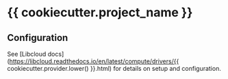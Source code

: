 <!--- 

Generated by sbcloud v{{ cookiecutter.sbcloud_version }}

See https://github.com/swimlane/sbcloud for more information
 
-->

# {{ cookiecutter.project_name }}

## Configuration

See [Libcloud docs](https://libcloud.readthedocs.io/en/latest/compute/drivers/{{ cookiecutter.provider.lower() }}.html) for details on setup and configuration.
